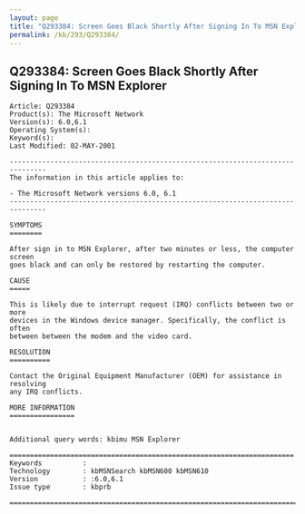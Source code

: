```yaml
---
layout: page
title: "Q293384: Screen Goes Black Shortly After Signing In To MSN Explorer"
permalink: /kb/293/Q293384/
---
```


## Q293384: Screen Goes Black Shortly After Signing In To MSN Explorer

	Article: Q293384
	Product(s): The Microsoft Network
	Version(s): 6.0,6.1
	Operating System(s): 
	Keyword(s): 
	Last Modified: 02-MAY-2001
	
	-------------------------------------------------------------------------------
	The information in this article applies to:
	
	- The Microsoft Network versions 6.0, 6.1 
	-------------------------------------------------------------------------------
	
	SYMPTOMS
	========
	
	After sign in to MSN Explorer, after two minutes or less, the computer screen
	goes black and can only be restored by restarting the computer.
	
	CAUSE
	=====
	
	This is likely due to interrupt request (IRQ) conflicts between two or more
	devices in the Windows device manager. Specifically, the conflict is often
	between between the modem and the video card.
	
	RESOLUTION
	==========
	
	Contact the Original Equipment Manufacturer (OEM) for assistance in resolving
	any IRQ conflicts.
	
	MORE INFORMATION
	================
	
	
	Additional query words: kbimu MSN Explorer
	
	======================================================================
	Keywords          :  
	Technology        : kbMSNSearch kbMSN600 kbMSN610
	Version           : :6.0,6.1
	Issue type        : kbprb
	
	=============================================================================
	
